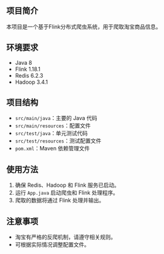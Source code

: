 ## 项目简介
本项目是一个基于Flink分布式爬虫系统，用于爬取淘宝商品信息。

## 环境要求
- Java 8
- Flink 1.18.1
- Redis 6.2.3
- Hadoop 3.4.1

## 项目结构
- `src/main/java`：主要的 Java 代码
- `src/main/resources`：配置文件
- `src/test/java`：单元测试代码
- `src/test/resources`：测试配置文件
- `pom.xml`：Maven 依赖管理文件

## 使用方法
1. 确保 Redis、Hadoop 和 Flink 服务已启动。
2. 运行 `App.java` 启动爬虫和 Flink 处理程序。
3. 爬取的数据将通过 Flink 处理并输出。

## 注意事项
- 淘宝有严格的反爬机制，请遵守相关规则。
- 可根据实际情况调整配置文件。
